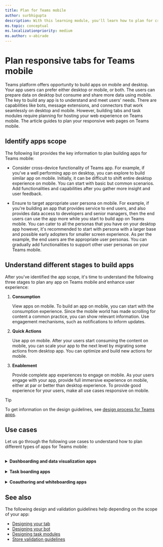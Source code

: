 ```yaml
---
title: Plan for Teams mobile
author: surbhigupta
description: With this learning module, you'll learn how to plan for creating an app on Teams mobile and understand different stages to build app.
ms.topic: conceptual
ms.localizationpriority: medium
ms.author: v-abirade
---
```

# Plan responsive tabs for Teams mobile

 Teams platform offers opportunity to build apps on mobile and desktop. Your app users can prefer either desktop or mobile, or both. The users can prepare data on desktop but consume and share more data using mobile. The key to build any app is to understand and meet users' needs. There are capabilities like bots, message extensions, and connectors that work seamlessly on desktop and mobile. However, building tabs and task modules require planning for hosting your web experience on Teams mobile. The article guides to plan your responsive web pages on Teams mobile.

## Identify apps scope

The following list provides the key information to plan building apps for Teams mobile:

* Consider cross-device functionality of Teams app. For example, if you've a well performing app on desktop, you can explore to build similar app on mobile. Initially, it can be difficult to shift entire desktop experience on mobile. You can start with basic but common scenarios. Add functionalities and capabilities after you gather more insight and user feedback.

* Ensure to target appropriate user persona on mobile. For example, if you're building an app that provides service to end users, and also provides data access to developers and senior managers, then the end users can use the app more while you start to build app on Teams mobile. You can cater to all the personas that you have on your desktop app however, it's recommended to start with persona with a larger base and possible early adopters for smaller screen experience. As per the example, the end users are the appropriate user personas. You can gradually add functionalities to support other user personas on your Teams mobile.

## Understand different stages to build apps

After you've identified the app scope, it's time to understand the following three stages to plan any app on Teams mobile and enhance user experience:

1. **Consumption**

   View apps on mobile. To build an app on mobile, you can start with the consumption experience. Since the mobile world has made scrolling for content a common practice, you can show relevant information. Use engagement mechanisms, such as notifications to inform updates.

2. **Quick Actions**

   Use app on mobile. After your users start consuming the content on mobile, you can scale your app to the next level by migrating some actions from desktop app. You can optimize and build new actions for mobile.

3. **Enablement**

   Provide complete app experiences to engage on mobile. As your users engage with your app, provide full immersive experience on mobile, either at par or better than desktop experience. To provide good experience for your users, make all use cases responsive on mobile.

> [!TIP]
> To get information on the design guidelines, see [design process for Teams apps](design-teams-app-process.md).

## Use cases

Let us go through the following use cases to understand how to plan different types of apps for Teams mobile:

<br>

<details>

<summary><b>Dashboarding and data visualization apps</b></summary>

You can understand how to plan responsive tabs for dashboarding and data visualization apps on Teams mobile platform.

Consumption:

In the first stage, you can implement the most basic consumption experience, to view data. The purpose of any app in the domain is to show data in the form of visualizations. In your app, you can show recently viewed visualizations on desktop, or list of all authorized charts for the users. After creating dashboards on desktop, users can access the information using mobile. You can show a detailed view of any chart selected by user as an expanded view in your tabs or by using task modules.

You can show the following information:

* Dashboards and summaries.
* Data visuals, maps, and infographics.
* Charts, graphs, and tables.

![Dashboarding and data visualization apps consumption](../../assets/images/app-fundamentals/dashboarding-and-data-visualization-apps-consumption.png)

Quick actions:

In the second stage, the users can work on the existing charts and visuals from desktop experience. You can introduce the following actions:

* Search content.
* Filter data.
* Create bookmarks.

![Dashboarding and data visualization apps quick actions](../../assets/images/app-fundamentals/dashboarding-and-data-visualization-apps-quick-actions.png)

Enablement:

In the third stage, enable users to create content such as, charts and graphics from scratch. Ensure to introduce all the capabilities in your app for mobile. For example, you can use task modules to help access specific data items with detailed view.

You can provide following access to users:

* Modify title and description.
* Insert data items to create visualizations.
* Share visualizations in a channel or group chat.

![Dashboarding and data visualization apps enablement](../../assets/images/app-fundamentals/dashboarding-and-data-visualization-apps-enablement.png)

<br>

</details>

<br>

<details>

<summary><b>Task boarding apps</b></summary>

You can understand how to plan responsive tabs for task boarding apps on Teams mobile platform.

Consumption:

In the first stage, your app can show the list of tasks to the user in a vertical stack. If there are multiple categories of tasks, such as **Proposed**, **Active**, and **Closed** then provide filters for showing grouped tasks or as headers to see the grouped tasks.

![Task boarding apps consumption](../../assets/images/app-fundamentals/taskboarding-apps-consumption.png)

Quick actions:

In the second stage, you can provide the following app access to users:

* Create tasks or items with the mandatory fields to reduce cognitive load of the users.
* Change the board type or view.
* Review tasks by expanding the view.
* Use task modules to see detailed view.
* Move the tasks into different categories.
* Share relevant tasks in chats and channels through emails and activity feed.

![Task boarding apps quick actions](../../assets/images/app-fundamentals/taskboarding-apps-quick-actions.png)

Enablement:

In the third stage, you can enable users' experience with the following activities:

* Add new projects and boards.
* Add and modify different categories, such as **Proposed**, **Active**, and **Closed**.
* Configure the tasks for comments, attachments, and other complex features.

![Task boarding apps enablement](../../assets/images/app-fundamentals/taskboarding-apps-enablement.png)
<br>

</details>

<br>

<details>

<summary><b>Coauthoring and whiteboarding apps</b></summary>

You can understand how to plan responsive tabs for coauthoring and whiteboarding apps on Teams mobile platform.

Consumption:

In the first stage, you can consider desktop experience to show the content and assets in your app.  You can show the following functions:

* Comments or feedback.
* Zoom in or out.
* Current stage or progress of a pending document.

![Coauthoring and whiteboarding apps consumption](../../assets/images/app-fundamentals/coauthoring-and-whiteboarding-apps-consumption.png)

Quick Actions:

In the second stage, you can introduce the following actions:

* Create new board for collaboration or new documents for signing.
* Share boards internally and also with guests.
* Configure admin permissions.

> [!TIP]
> You expose actions, which can be shown easily on the small screens.

![Coauthoring and whiteboarding apps quick actions](../../assets/images/app-fundamentals/coauthoring-and-whiteboarding-apps-quick-actions.png)

Enablement:

In the third stage, provide complete experience to your users. You can enable users' experience with the following activities:

* Adding text, shapes, and quick notes.
* Navigate around content.
* Add layers and filters.
* Delete, undo, and redo operations.
* Access camera and microphone using JS SDK APIs. For more information on device capabilities, see [device capabilities overview](../device-capabilities/device-capabilities-overview.md).

![Coauthoring and whiteboarding apps enablement](../../assets/images/app-fundamentals/coauthoring-and-whiteboarding-apps-enablement.png)

<br>

</details>

## See also

The following design and validation guidelines help depending on the scope of your app:

* [Designing your tab](../../tabs/design/tabs.md)
* [Designing your bot](../../bots/design/bots.md)
* [Designing task modules](../..//task-modules-and-cards/task-modules/design-teams-task-modules.md)
* [Store validation guidelines](../deploy-and-publish/appsource/prepare/teams-store-validation-guidelines.md)
